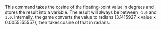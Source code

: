 This command takes the cosine of the floating-point value in degrees and stores the result into a variable. The result will always be between `-1.0` and `1.0`. Internally, the game converts the value to radians (3.1415927 &times; value &times; 0.0055555557), then takes cosine of that in radians.

